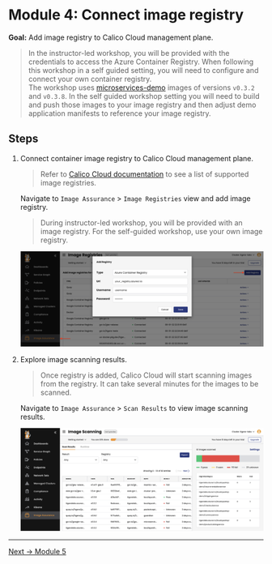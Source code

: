 # Module 4: Connect image registry

**Goal:** Add image registry to Calico Cloud management plane.

>In the instructor-led workshop, you will be provided with the credentials to access the Azure Container Registry. When following this workshop in a self guided setting, you will need to configure and connect your own container registry.  
The workshop uses [microservices-demo](https://github.com/GoogleCloudPlatform/microservices-demo) images of versions `v0.3.2` and `v0.3.8`. In the self guided workshop setting you will need to build and push those images to your image registry and then adjust demo application manifests to reference your image registry.

## Steps

1. Connect container image registry to Calico Cloud management plane.

    >Refer to [Calico Cloud documentation](https://docs.calicocloud.io/image-assurance/scan-image-registries#create-access-to-image-registries) to see a list of supported image registries.

    Navigate to `Image Assurance` > `Image Registries` view and add image registry.

    >During instructor-led workshop, you will be provided with an image registry. For the self-guided workshop, use your own image registry.

    ![Add image registry](../img/add-image-registry.png)

2. Explore image scanning results.

    >Once registry is added, Calico Cloud will start scanning images from the registry. It can take several minutes for the images to be scanned.

    Navigate to `Image Assurance` > `Scan Results` to view image scanning results.

    ![Scan results](../img/scan-results.png)

---
[Next -> Module 5](../modules/configure-demo-resources.md)
